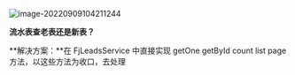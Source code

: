 ![image-20220909104211244](https://tva1.sinaimg.cn/large/e6c9d24ely1h605njm63jj20y609mmyh.jpg)

**流水表查老表还是新表？**

**解决方案：**在 FjLeadsService 中直接实现  getOne getById count list page 方法，以这些方法为收口，去处理

